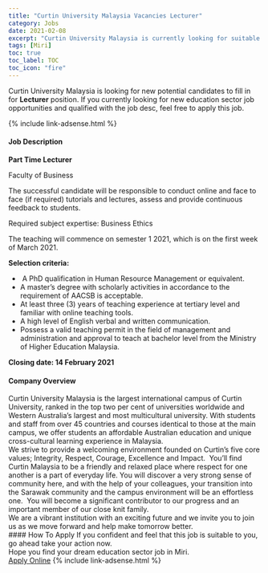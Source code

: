 ```yaml
---
title: "Curtin University Malaysia Vacancies Lecturer" 
category: Jobs 
date: 2021-02-08 
excerpt: "Curtin University Malaysia is currently looking for suitable person to fill in the Lecturer which positioned at Miri" 
tags: [Miri] 
toc: true 
toc_label: TOC 
toc_icon: "fire" 
--- 
```


<p>Curtin University Malaysia is looking for new potential candidates to fill in for <b>Lecturer</b> position. If you currently looking for new education sector job opportunities and qualified with the job desc, feel free to apply this job.
</p>{% include link-adsense.html %} 
 <div><div><h4>Job Description</h4></div><div><div><span><div><p><strong>Part Time Lecturer</strong></p><p>Faculty of Business</p><p>The successful candidate will be responsible to conduct online and face to face (if required) tutorials and lectures, assess and provide continuous feedback to students.</p><p>Required subject expertise:&#160;Business Ethics</p><p>The teaching will commence on semester 1 2021, which is on the first week of March 2021.</p><p><strong>Selection criteria:</strong></p><ul><li>&#160;A PhD qualification in Human Resource Management or equivalent.</li><li>A master&#8217;s degree with scholarly activities in accordance to the requirement of AACSB is acceptable.</li><li>At least three (3) years of teaching experience at tertiary level and familiar with online teaching tools.</li><li>A high level of English verbal and written communication.</li><li>Possess a valid teaching permit in the field of management and administration and approval to teach at bachelor level from the Ministry of Higher Education Malaysia.</li></ul><p><strong>Closing date:&#160;14 February 2021</strong></p></div></span></div></div></div> 
<div><div><h4>Company Overview</h4></div><div><div><span><div><div>
<div>Curtin University Malaysia is the largest international campus of Curtin University, ranked in the top two per cent of universities worldwide and Western Australia&#8217;s largest and most multicultural university. With students and staff from over 45 countries and courses identical to those at the main campus, we offer students an affordable Australian education and unique cross-cultural learning experience in Malaysia.</div>
<div>We strive to provide a welcoming environment founded on Curtin&#8217;s five core values; Integrity, Respect, Courage, Excellence and Impact.&#160; You&#8217;ll find Curtin Malaysia to be a friendly and relaxed place where respect for one another is a part of everyday life. You will discover a very strong sense of community here, and with the help of your colleagues, your transition into the Sarawak community and the campus environment will be an effortless one.&#160; You will become a significant contributor to our progress and an important member of our close knit family.</div>
<div>We are a vibrant institution with an exciting future and we invite you to join us as we move forward and help make tomorrow better.</div>
</div></div></span></div></div></div> 
#### How To Apply 
If you confident and feel that this job is suitable to you, go ahead take your action now. <br/> 
Hope you find your dream education sector job in Miri. <br/> 
<a href="https://www.jobstreet.com.my/en/job/lecturer-4476926?jobId=jobstreet-my-job-4476926" class="btn btn--info" target="_blank" rel="nofollow noopenner">Apply Online</a> 
{% include link-adsense.html %} 